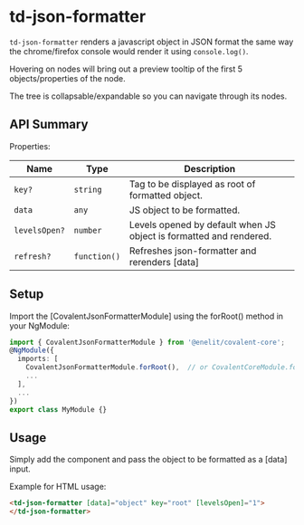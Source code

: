 # td-json-formatter

`td-json-formatter` renders a javascript object in JSON format the same way the chrome/firefox console would render it using `console.log()`.

Hovering on nodes will bring out a preview tooltip of the first 5 objects/properties of the node.

The tree is collapsable/expandable so you can navigate through its nodes.

## API Summary

Properties:

| Name | Type | Description |
| --- | --- | --- |
| `key?` | `string` | Tag to be displayed as root of formatted object.
| `data` | `any` | JS object to be formatted.
| `levelsOpen?` | `number` | Levels opened by default when JS object is formatted and rendered.
| `refresh?` | `function()` | Refreshes json-formatter and rerenders [data]

## Setup

Import the [CovalentJsonFormatterModule] using the forRoot() method in your NgModule:

```typescript
import { CovalentJsonFormatterModule } from '@enelit/covalent-core';
@NgModule({
  imports: [
    CovalentJsonFormatterModule.forRoot(),  // or CovalentCoreModule.forRoot() (included inside of it)
    ...
  ],
  ...
})
export class MyModule {}
```

## Usage

Simply add the component and pass the object to be formatted as a [data] input.

Example for HTML usage:

```html
<td-json-formatter [data]="object" key="root" [levelsOpen]="1">
</td-json-formatter>
```
